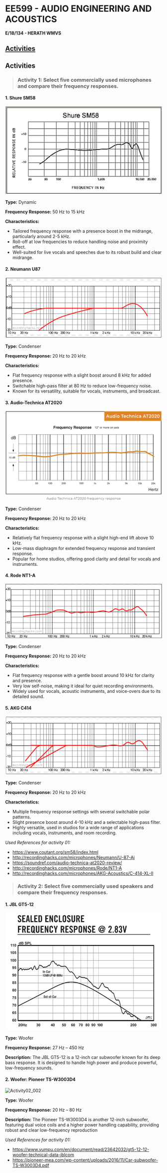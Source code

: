 # EE599 - AUDIO ENGINEERING AND ACOUSTICS
 __E/18/134 - HERATH WMVS__  

## [Activities](#activities)
<!-- - ##### [Acitvity One](#micro-phones)
- ##### [Acitvity Two](#micro-phones) -->

## Activities

<!-- - Activity 01 -->
> ### Activity 1: Select five commercially used microphones and compare their frequency responses.

#### **1. Shure SM58**

![Activity01_001](<images/Activity01_001.png>)  

**Type:** Dynamic  

**Frequency Response:** 50 Hz to 15 kHz  

**Characteristics:**
- Tailored frequency response with a presence boost in the midrange, particularly around 2-5 kHz.
- Roll-off at low frequencies to reduce handling noise and proximity effect.
- Well-suited for live vocals and speeches due to its robust build and clear midrange.

#### **2. Neumann U87**

![Activity01_002](<images/Activity01_002.png>)  

**Type:** Condenser

**Frequency Response:** 20 Hz to 20 kHz

**Characteristics:**
- Flat frequency response with a slight boost around 8 kHz for added presence.
- Switchable high-pass filter at 80 Hz to reduce low-frequency noise.
- Known for its versatility, suitable for vocals, instruments, and broadcast.


#### **3. Audio-Technica AT2020**

![Activity01_003](<images/Activity01_003.png>)

**Type:** Condenser

**Frequency Response:** 20 Hz to 20 kHz

**Characteristics:**
- Relatively flat frequency response with a slight high-end lift above 10 kHz.
- Low-mass diaphragm for extended frequency response and transient response.
- Popular for home studios, offering good clarity and detail for vocals and instruments.

#### **4. Rode NT1-A**

![Activity01_004](<images/Activity01_004.png>)

**Type:** Condenser

**Frequency Response:** 20 Hz to 20 kHz

**Characteristics:**
- Flat frequency response with a gentle boost around 10 kHz for clarity and presence.
- Very low self-noise, making it ideal for quiet recording environments.
- Widely used for vocals, acoustic instruments, and voice-overs due to its detailed sound.

#### **5. AKG C414**

![Activity01_005](<images/Activity01_005.png>)

**Type:** Condenser

**Frequency Response:** 20 Hz to 20 kHz

**Characteristics:**
- Multiple frequency response settings with several switchable polar patterns.
- Slight presence boost around 4-10 kHz and a selectable high-pass filter.
- Highly versatile, used in studios for a wide range of applications including vocals, instruments, and room recording.

*Used References for activity 01:*
- https://www.coutant.org/sm58/index.html 
- http://recordinghacks.com/microphones/Neumann/U-87-Ai 
- https://soundref.com/audio-technica-at2020-review/ 
- http://recordinghacks.com/microphones/Rode/NT1-A 
- http://recordinghacks.com/microphones/AKG-Acoustics/C-414-XL-II 


<!-- Activity 02 -->
> ### Activity 2: Select five commercially used speakers and compare their frequency responses.

#### **1. JBL GT5-12**

![Activity02_001](<images/Activity02_001.png>)

**Type:** Woofer  

**Frequency Response:** 27 Hz – 450 Hz  

**Description:** The JBL GT5-12 is a 12-inch car subwoofer known for its deep bass response. It is designed to handle high power and produce powerful, low-frequency sounds.

#### **2. Woofer: Pioneer TS-W3003D4**
![Activity02_002](<images/Activity02_002.png>)

**Type:** Woofer  

**Frequency Response:** 20 Hz – 80 Hz

**Description:** The Pioneer TS-W3003D4 is another 12-inch subwoofer, featuring dual voice coils and a higher power handling capability, providing robust and clear low-frequency reproduction

*Used References for activity 01:*
- https://www.yumpu.com/en/document/read/23642032/gt5-12-12-woofer-technical-data-jblcom 
- https://pioneer-mea.com/wp-content/uploads/2016/11/Car-subwoofer-TS-W3003D4.pdf 

